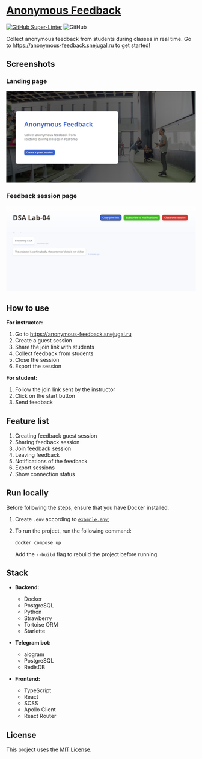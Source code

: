 # [Anonymous Feedback](https://anonymous-feedback.snejugal.ru)

[![GitHub Super-Linter](https://github.com/InnoSWP/b21-02-anonymous-feedback/workflows/Lint%20Code%20Base/badge.svg)](https://github.com/marketplace/actions/super-linter)
![GitHub](https://img.shields.io/github/license/InnoSWP/b21-02-anonymous-feedback)

Collect anonymous feedback from students during classes in real time. Go to <https://anonymous-feedback.snejugal.ru> to get started!

## Screenshots

### Landing page

![A screenshot of the landing page](./screenshots/landingPage.png)

### Feedback session page

![A screenshot of the feedback session page](./screenshots/sessionPage.jpg)

## How to use

**For instructor:**
1. Go to <https://anonymous-feedback.snejugal.ru>
2. Create a guest session
3. Share the join link with students
4. Collect feedback from students
5. Close the session
6. Export the session

**For student:**
1. Follow the join link sent by the instructor 
2. Сlick on the start button
3. Send feedback

## Feature list

1. Creating feedback guest session
2. Sharing feedback session
3. Join feedback session
4. Leaving feedback
5. Notifications of the feedback
6. Export sessions
7. Show connection status

## Run locally

Before following the steps, ensure that you have Docker installed.

1. Create `.env` according to [`example.env`](./example.env);

2. To run the project, run the following command:

    ```bash
    docker compose up
    ```

    Add the `--build` flag to rebuild the project before running.

## Stack

- **Backend:**
  - Docker
  - PostgreSQL
  - Python
  - Strawberry
  - Tortoise ORM
  - Starlette

- **Telegram bot:**
  - aiogram
  - PostgreSQL
  - RedisDB
  
- **Frontend:**
  - TypeScript
  - React
  - SCSS
  - Apollo Client
  - React Router

## License

This project uses the [MIT License](./LICENSE).
